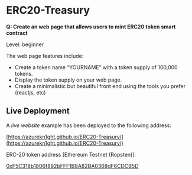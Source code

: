 # ERC20-Treasury

**Q: Create an web page that allows users to mint ERC20 token smart contract**

Level: beginner 

The web page features include:  

*   Create a token name “YOURNAME” with a token supply of 100,000 tokens.
*   Display the token supply on your web page.
*   Create a minimalistic but beautiful front end using the tools you prefer (reactjs, etc)

## Live Deployment

A _live website_ example has been deployed to the following address:

[https://azurekn1ght.github.io/ERC20-Treasury/](https://azurekn1ght.github.io/ERC20-Treasury/)

ERC-20 token address \[Ethereum Testnet (Ropsten)\]:

[0xF5C318b1806f892bFFF1B8A82BA0368dF6CDCB5D](https://ropsten.etherscan.io/address/0xF5C318b1806f892bFFF1B8A82BA0368dF6CDCB5D)
